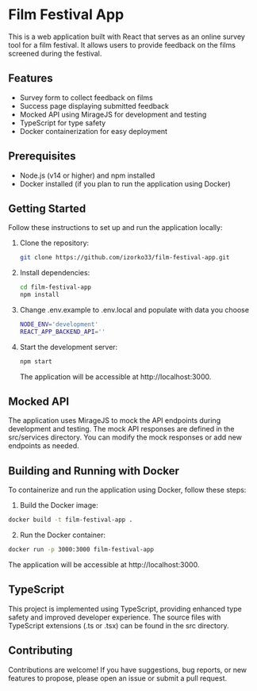 # Film Festival App

This is a web application built with React that serves as an online survey tool for a film festival. It allows users to provide feedback on the films screened during the festival.

## Features

- Survey form to collect feedback on films
- Success page displaying submitted feedback
- Mocked API using MirageJS for development and testing
- TypeScript for type safety
- Docker containerization for easy deployment

## Prerequisites

- Node.js (v14 or higher) and npm installed
- Docker installed (if you plan to run the application using Docker)

## Getting Started

Follow these instructions to set up and run the application locally:

1. Clone the repository:

   ```bash
   git clone https://github.com/izorko33/film-festival-app.git
   ```

2. Install dependencies:
   ```bash
   cd film-festival-app
   npm install
   ```
3. Change .env.example to .env.local and populate with data you choose
   ```bash
   NODE_ENV='development'
   REACT_APP_BACKEND_API=''
   ```
4. Start the development server:
   ```bash
   npm start
   ```
   The application will be accessible at http://localhost:3000.

## Mocked API

The application uses MirageJS to mock the API endpoints during development and testing. The mock API responses are defined in the src/services directory. You can modify the mock responses or add new endpoints as needed.

## Building and Running with Docker

To containerize and run the application using Docker, follow these steps:

1. Build the Docker image:

```bash
docker build -t film-festival-app .
```

2. Run the Docker container:

```bash
docker run -p 3000:3000 film-festival-app
```

The application will be accessible at http://localhost:3000.

## TypeScript

This project is implemented using TypeScript, providing enhanced type safety and improved developer experience. The source files with TypeScript extensions (.ts or .tsx) can be found in the src directory.

## Contributing

Contributions are welcome! If you have suggestions, bug reports, or new features to propose, please open an issue or submit a pull request.
